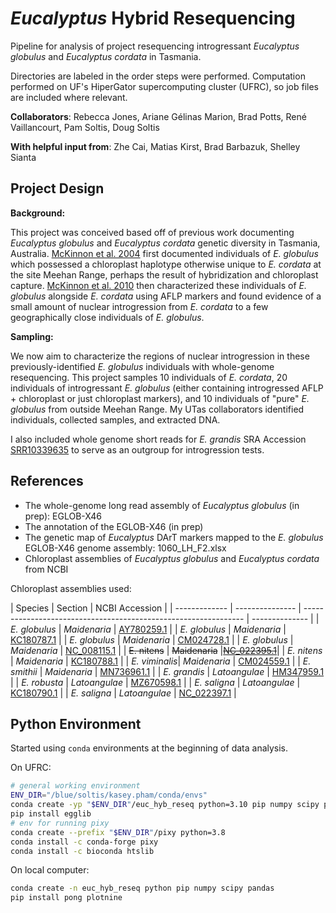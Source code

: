 # _Eucalyptus_ Hybrid Resequencing
Pipeline for analysis of project resequencing introgressant _Eucalyptus globulus_ and _Eucalyptus cordata_ in Tasmania.

Directories are labeled in the order steps were performed. Computation performed on UF's HiperGator supercomputing cluster (UFRC), so job files are included where relevant.

**Collaborators**: Rebecca Jones, Ariane Gélinas Marion, Brad Potts, René Vaillancourt, Pam Soltis, Doug Soltis

**With helpful input from**: Zhe Cai, Matias Kirst, Brad Barbazuk, Shelley Sianta


## Project Design
**Background:**

This project was conceived based off of previous work documenting _Eucalyptus globulus_ and _Eucalyptus cordata_ genetic diversity in Tasmania, Australia. [McKinnon et al. 2004](https://doi.org/10.1111/j.1365-294X.2004.02364.x) first documented individuals of _E. globulus_ which possessed a chloroplast haplotype otherwise unique to _E. cordata_ at the site Meehan Range, perhaps the result of hybridization and chloroplast capture. [McKinnon et al. 2010](https://doi.org/10.1111/j.1365-294X.2010.04579.x) then characterized these individuals of _E. globulus_ alongside _E. cordata_ using AFLP markers and found evidence of a small amount of nuclear introgression from _E. cordata_ to a few geographically close individuals of _E. globulus_.

**Sampling:**

We now aim to characterize the regions of nuclear introgression in these previously-identified _E. globulus_ individuals with whole-genome resequencing. This project samples 10 individuals of _E. cordata_, 20 individuals of introgressant _E. globulus_ (either containing introgressed AFLP + chloroplast or just chloroplast markers), and 10 individuals of "pure" _E. globulus_ from outside Meehan Range. My UTas collaborators identified individuals, collected samples, and extracted DNA.

I also included whole genome short reads for _E. grandis_ SRA Accession [SRR10339635](https://www.ncbi.nlm.nih.gov/sra/SRX7049889[accn]) to serve as an outgroup for introgression tests.


## References
* The whole-genome long read assembly of _Eucalyptus globulus_ (in prep): EGLOB-X46
* The annotation of the EGLOB-X46 (in prep)
* The genetic map of _Eucalyptus_ DArT markers mapped to the _E. globulus_ EGLOB-X46 genome assembly: 1060_LH_F2.xlsx
* Chloroplast assemblies of _Eucalyptus globulus_ and _Eucalyptus cordata_ from NCBI

Chloroplast assemblies used:

| Species       | Section         | NCBI Accession                                                  |
| ------------- | --------------- | --------------------------------------------------------------- | -------------- |
| _E. globulus_ | _Maidenaria_    | [AY780259.1](https://www.ncbi.nlm.nih.gov/nuccore/AY780259.1)   |
| _E. globulus_ | _Maidenaria_    | [KC180787.1](https://www.ncbi.nlm.nih.gov/nuccore/KC180787.1)   |
| _E. globulus_ | _Maidenaria_    | [CM024728.1](https://www.ncbi.nlm.nih.gov/nuccore/CM024728.1)   |
| _E. globulus_ | _Maidenaria_    | [NC_008115.1](https://www.ncbi.nlm.nih.gov/nuccore/NC_008115.1) |
| ~~E. nitens~~ | ~~Maidenaria~~ |~~[NC_022395.1](https://www.ncbi.nlm.nih.gov/nuccore/NC_022395.1)~~|
| _E. nitens_   | _Maidenaria_    | [KC180788.1](https://www.ncbi.nlm.nih.gov/nuccore/KC180788.1)   |
| _E. viminalis_| _Maidenaria_    | [CM024559.1](https://www.ncbi.nlm.nih.gov/nuccore/CM024559.1)   |
| _E. smithii_  | _Maidenaria_    | [MN736961.1](https://www.ncbi.nlm.nih.gov/nuccore/MN736961)     |
| _E. grandis_  | _Latoangulae_   | [HM347959.1](https://www.ncbi.nlm.nih.gov/nuccore/HM347959.1)   |
| _E. robusta_  | _Latoangulae_   | [MZ670598.1](https://www.ncbi.nlm.nih.gov/nuccore/MZ670598.1)   |
| _E. saligna_  | _Latoangulae_   | [KC180790.1](https://www.ncbi.nlm.nih.gov/nuccore/KC180790)     |
| _E. saligna_  | _Latoangulae_   | [NC_022397.1](https://www.ncbi.nlm.nih.gov/nuccore/NC_022397.1) |


## Python Environment
Started using `conda` environments at the beginning of data analysis. 

On UFRC:
```bash
# general working environment
ENV_DIR="/blue/soltis/kasey.pham/conda/envs"
conda create -yp "$ENV_DIR"/euc_hyb_reseq python=3.10 pip numpy scipy pandas plotnine
pip install egglib
# env for running pixy
conda create --prefix "$ENV_DIR"/pixy python=3.8
conda install -c conda-forge pixy
conda install -c bioconda htslib
```

On local computer:
```bash
conda create -n euc_hyb_reseq python pip numpy scipy pandas
pip install pong plotnine
```
